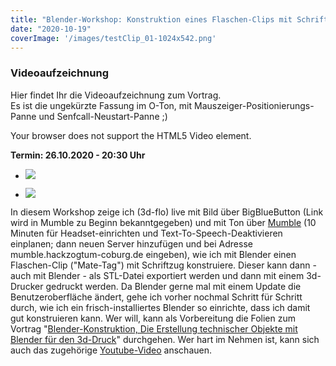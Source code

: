 ```yaml
---
title: "Blender-Workshop: Konstruktion eines Flaschen-Clips mit Schriftzug"
date: "2020-10-19"
coverImage: '/images/testClip_01-1024x542.png'
---
```


### Videoaufzeichnung

Hier findet Ihr die Videoaufzeichnung zum Vortrag.  
Es ist die ungekürzte Fassung im O-Ton, mit Mauszeiger-Positionierungs-Panne und Senfcall-Neustart-Panne ;)

 Your browser does not support the HTML5 Video element. 

**Termin: 26.10.2020 - 20:30 Uhr**  

- ![](/images/testClip_02.png)
    
- ![](/images/testClip_01-1024x542.png)
    

In diesem Workshop zeige ich (3d-flo) live mit Bild über BigBlueButton (Link wird in Mumble zu Beginn bekanntgegeben) und mit Ton über [Mumble](https://www.mumble.info) (10 Minuten für Headset-einrichten und Text-To-Speech-Deaktivieren einplanen; dann neuen Server hinzufügen und bei Adresse mumble.hackzogtum-coburg.de eingeben), wie ich mit Blender einen Flaschen-Clip ("Mate-Tag") mit Schriftzug konstruiere. Dieser kann dann - auch mit Blender - als STL-Datei exportiert werden und dann mit einem 3d-Drucker gedruckt werden. Da Blender gerne mal mit einem Update die Benutzeroberfläche ändert, gehe ich vorher nochmal Schritt für Schritt durch, wie ich ein frisch-installiertes Blender so einrichte, dass ich damit gut konstruieren kann. Wer will, kann als Vorbereitung die Folien zum Vortrag "[Blender-Konstruktion, Die Erstellung technischer Objekte mit Blender für den 3d-Druck](https://cumulus.hackzogtum-coburg.de/s/wS7b36RgrcrKbHp)" durchgehen. Wer hart im Nehmen ist, kann sich auch das zugehörige [Youtube-Video](https://www.youtube.com/watch?v=LLJcvglrIEk) anschauen.
